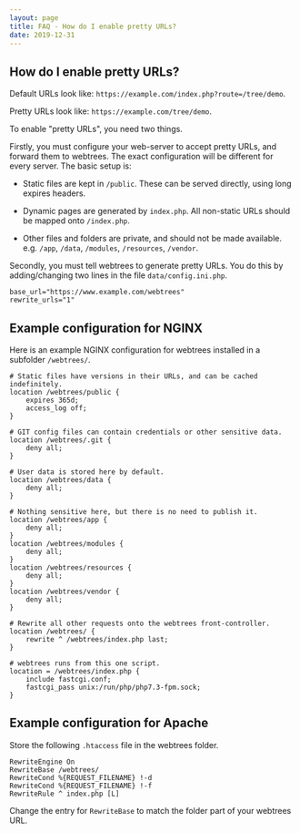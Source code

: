 ```yaml
---
layout: page
title: FAQ - How do I enable pretty URLs?
date: 2019-12-31
---
```


## How do I enable pretty URLs?

Default URLs look like: `https://example.com/index.php?route=/tree/demo`.

Pretty URLs look like: `https://example.com/tree/demo`.

To enable "pretty URLs", you need two things.

Firstly, you must configure your web-server to accept pretty URLs,
and forward them to webtrees.  The exact configuration will be
different for every server.  The basic setup is:

* Static files are kept in `/public`.
These can be served directly, using long expires headers.

* Dynamic pages are generated by `index.php`.
All non-static URLs should be mapped onto `/index.php`.

* Other files and folders are private, and should not be made
available.
e.g. `/app`, `/data`, `/modules`, `/resources`, `/vendor`.

Secondly, you must tell webtrees to generate pretty URLs.
You do this by adding/changing two lines in the file `data/config.ini.php`.

```
base_url="https://www.example.com/webtrees"
rewrite_urls="1"
```

## Example configuration for NGINX ##

Here is an example NGINX configuration for webtrees installed in a subfolder `/webtrees/`.

```
# Static files have versions in their URLs, and can be cached indefinitely.
location /webtrees/public {
    expires 365d;
    access_log off;
}

# GIT config files can contain credentials or other sensitive data.
location /webtrees/.git {
    deny all;
}

# User data is stored here by default.
location /webtrees/data {
    deny all;
}

# Nothing sensitive here, but there is no need to publish it.
location /webtrees/app {
    deny all;
}
location /webtrees/modules {
    deny all;
}
location /webtrees/resources {
    deny all;
}
location /webtrees/vendor {
    deny all;
}

# Rewrite all other requests onto the webtrees front-controller.
location /webtrees/ {
    rewrite ^ /webtrees/index.php last;
}

# webtrees runs from this one script.
location = /webtrees/index.php {
    include fastcgi.conf;
    fastcgi_pass unix:/run/php/php7.3-fpm.sock;
}
```

## Example configuration for Apache ##

Store the following `.htaccess` file in the webtrees folder.

```
RewriteEngine On
RewriteBase /webtrees/
RewriteCond %{REQUEST_FILENAME} !-d
RewriteCond %{REQUEST_FILENAME} !-f
RewriteRule ^ index.php [L]
```

Change the entry for `RewriteBase` to match the folder part of your
webtrees URL.
